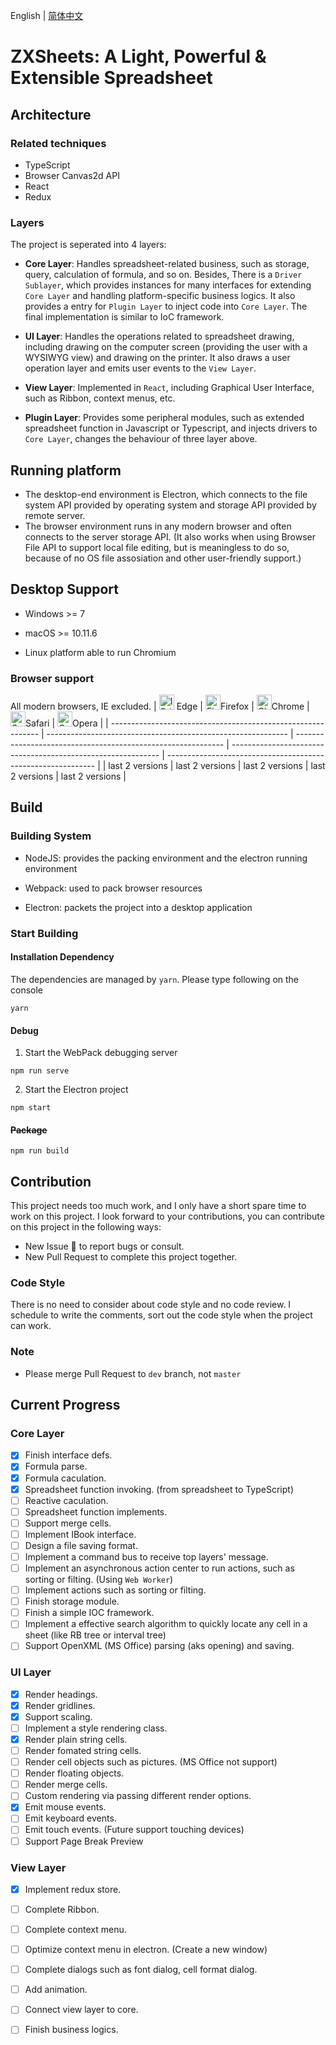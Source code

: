 English | [简体中文](./README.zh-Hans.md)

# ZXSheets: A Light, Powerful & Extensible Spreadsheet

## Architecture
### Related techniques
- TypeScript
- Browser Canvas2d API
- React
- Redux



### Layers

The project is seperated into 4 layers:

- **Core Layer**: Handles spreadsheet-related business, such as storage, query, calculation of formula, and so on. Besides, There is a `Driver Sublayer`, which provides instances for many interfaces for extending `Core Layer` and handling platform-specific business logics. It also provides a entry for `Plugin Layer` to inject code into `Core Layer`.
The final implementation is similar to IoC framework.

- **UI Layer**: Handles the operations related to spreadsheet drawing, including drawing on the computer screen (providing the user with a WYSIWYG view) and drawing on the printer. It also draws a user operation layer and emits user events to the `View Layer`.

- **View Layer**: Implemented in `React`, including Graphical User Interface, such as Ribbon, context menus, etc.

- **Plugin Layer**: Provides some peripheral modules, such as extended spreadsheet function in Javascript or Typescript, and injects drivers to `Core Layer`, changes the behaviour of three layer above.



## Running platform

- The desktop-end environment is Electron, which connects to the file system API provided by operating system and storage API provided by remote server.
- The browser environment runs in any modern browser and often connects to the server storage API. (It also works when using Browser File API to support local file editing, but is meaningless to do so, because of no OS file assosiation and other user-friendly support.)



## Desktop Support

- Windows >= 7

- macOS >= 10.11.6

- Linux platform able to run Chromium


### Browser support
All modern browsers, IE excluded.
| [<img src="https://raw.githubusercontent.com/alrra/browser-logos/master/src/edge/edge_48x48.png" alt="IE / Edge" width="24px" height="24px" />](http://godban.github.io/browsers-support-badges/) Edge | [<img src="https://raw.githubusercontent.com/alrra/browser-logos/master/src/firefox/firefox_48x48.png" alt="Firefox" width="24px" height="24px" />](http://godban.github.io/browsers-support-badges/)Firefox | [<img src="https://raw.githubusercontent.com/alrra/browser-logos/master/src/chrome/chrome_48x48.png" alt="Chrome" width="24px" height="24px" />](http://godban.github.io/browsers-support-badges/)Chrome | [<img src="https://raw.githubusercontent.com/alrra/browser-logos/master/src/safari/safari_48x48.png" alt="Safari" width="24px" height="24px" />](http://godban.github.io/browsers-support-badges/)Safari | [<img src="https://raw.githubusercontent.com/alrra/browser-logos/master/src/opera/opera_48x48.png" alt="Opera" width="24px" height="24px" />](http://godban.github.io/browsers-support-badges/)Opera |
| ------------------------------------------------------------ | ------------------------------------------------------------ | ------------------------------------------------------------ | ------------------------------------------------------------ | ------------------------------------------------------------ |
| last 2 versions                                              | last 2 versions                                              | last 2 versions                                              | last 2 versions                                              | last 2 versions                                              |


## Build
### Building System

- NodeJS: provides the packing environment and the electron running environment

- Webpack: used to pack browser resources

- Electron: packets the project into a desktop application



### Start Building

#### Installation Dependency

The dependencies are managed by `yarn`. Please type following on the console

```batch
yarn
```

#### Debug

1. Start the WebPack debugging server

```batch
npm run serve
```

2. Start the Electron project

```batch
npm start
```


#### ~~Package~~

```batch
npm run build
```

## Contribution

This project needs too much work, and I only have a short spare time to work on this project. I look forward to your contributions, you can contribute on this project in the following ways:  
- New Issue 🐛 to report bugs or consult.
- New Pull Request to complete this project together.

### Code Style
There is no need to consider about code style and no code review. I schedule to write the comments, sort out the code style when the project can work.

### Note
- Please merge Pull Request to `dev` branch, not `master`

## Current Progress

### Core Layer

- [x] Finish interface defs.
- [x] Formula parse.
- [x] Formula caculation.
- [x] Spreadsheet function invoking. (from spreadsheet to TypeScript)
- [ ] Reactive caculation.
- [ ] Spreadsheet function implements. 
- [ ] Support merge cells.
- [ ] Implement IBook interface.
- [ ] Design a file saving format.
- [ ] Implement a command bus to receive top layers' message.
- [ ] Implement an asynchronous action center to run actions, such as sorting or filting. (Using `Web Worker`)
- [ ] Implement actions such as sorting or filting.
- [ ] Finish storage module.
- [ ] Finish a simple IOC framework.
- [ ] Implement a effective search algorithm to quickly locate any cell in a sheet (like RB tree or interval tree)  
- [ ] Support OpenXML (MS Office) parsing (aks opening) and saving.

### UI Layer

- [x] Render headings.
- [x] Render gridlines.
- [x] Support scaling.
- [ ] Implement a style rendering class.
- [x] Render plain string cells.
- [ ] Render fomated string cells.
- [ ] Render cell objects such as pictures. (MS Office not support)
- [ ] Render floating objects.
- [ ] Render merge cells.
- [ ] Custom rendering via passing different render options.
- [x] Emit mouse events.
- [ ] Emit keyboard events.
- [ ] Emit touch events. (Future support touching devices)
- [ ] Support Page Break Preview

### View Layer

- [x] Implement redux store.
- [ ] Complete Ribbon.
- [ ] Complete context menu.
- [ ] Optimize context menu in electron. (Create a new window)
- [ ] Complete dialogs such as font dialog, cell format dialog.
- [ ] Add animation.
- [ ] Connect view layer to core.
- [ ] Finish business logics.





